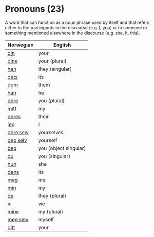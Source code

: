 # Pronouns (23)

A word that can function as a noun phrase used by itself and that refers either to the participants in the discourse (e.g. I, you) or to someone or something mentioned elsewhere in the discourse (e.g. she, it, this).

| Norwegian | English |
| --- | --- |
| [din](https://www.ordnett.no/search?language=no&phrase=din) | your |
| [dine](https://www.ordnett.no/search?language=no&phrase=dine) | your (plural) |
| [hen](https://www.ordnett.no/search?language=no&phrase=hen) | they (singular) |
| [dets](https://www.ordnett.no/search?language=no&phrase=dets) | its |
| [dem](https://www.ordnett.no/search?language=no&phrase=dem) | them |
| [han](https://www.ordnett.no/search?language=no&phrase=han) | he |
| [dere](https://www.ordnett.no/search?language=no&phrase=dere) | you (plural) |
| [mitt](https://www.ordnett.no/search?language=no&phrase=mitt) | my |
| [deres](https://www.ordnett.no/search?language=no&phrase=deres) | their |
| [jeg](https://www.ordnett.no/search?language=no&phrase=jeg) | I |
| [dere selv](https://www.ordnett.no/search?language=no&phrase=dere%20selv) | yourselves |
| [deg selv](https://www.ordnett.no/search?language=no&phrase=deg%20selv) | yourself |
| [deg](https://www.ordnett.no/search?language=no&phrase=deg) | you (object singular) |
| [du](https://www.ordnett.no/search?language=no&phrase=du) | you (singular) |
| [hun](https://www.ordnett.no/search?language=no&phrase=hun) | she |
| [dens](https://www.ordnett.no/search?language=no&phrase=dens) | its |
| [meg](https://www.ordnett.no/search?language=no&phrase=meg) | me |
| [min](https://www.ordnett.no/search?language=no&phrase=min) | my |
| [de](https://www.ordnett.no/search?language=no&phrase=de) | they (plural) |
| [vi](https://www.ordnett.no/search?language=no&phrase=vi) | we |
| [mine](https://www.ordnett.no/search?language=no&phrase=mine) | my (plural) |
| [meg selv](https://www.ordnett.no/search?language=no&phrase=meg%20selv) | myself |
| [ditt](https://www.ordnett.no/search?language=no&phrase=ditt) | your |

